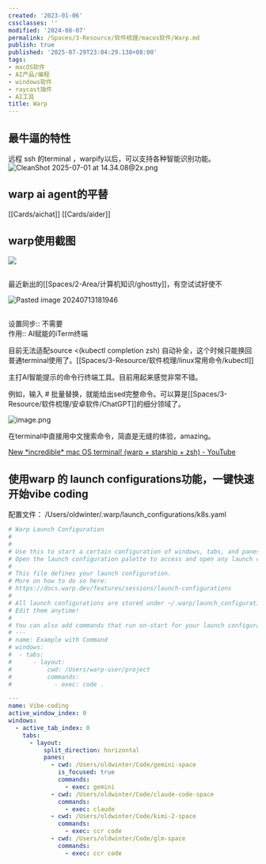 ```yaml
---
created: '2023-01-06'
cssclasses: ''
modified: '2024-08-07'
permalink: /Spaces/3-Resource/软件梳理/macos软件/Warp.md
publish: true
published: '2025-07-29T23:04:29.138+08:00'
tags:
- macOS软件
- AI产品/编程
- windows软件
- raycast插件
- AI工具
title: Warp
---
```

## 最牛逼的特性

远程 ssh 的terminal ，warpify以后，可以支持各种智能识别功能。
![CleanShot 2025-07-01 at 14.34.08@2x.png](https://pub-pic.oldwinter.top/2025/07/3b89a0661693c7ce4ceff8fa53d7c268.png)


## warp ai agent的平替

[[Cards/aichat]]
[[Cards/aider]]

## warp使用截图

![](https://pub-pic.oldwinter.top/2025/04/42f9a57a30acdf6c9f9cb7c1609d1de6.png)


##
最近新出的[[Spaces/2-Area/计算机知识/ghostty]]，有空试试好使不

![Pasted image 20240713181946](https://pub-pic.oldwinter.top/2025/06/dc4788ce9c6dd1b53fc4b406154a6cc9.png)

##

设置同步:: 不需要  
作用:: AI赋能的iTerm终端

目前无法适配source <(kubectl completion zsh) 自动补全，这个时候只能换回普通terminal使用了。[[Spaces/3-Resource/软件梳理/linux常用命令/kubectl]]

主打AI智能提示的命令行终端工具。目前用起来感觉非常不错。

例如，输入 # 批量替换，就能给出sed完整命令。可以算是[[Spaces/3-Resource/软件梳理/安卓软件/ChatGPT]]的细分领域了。

![image.png](https://img.oldwinter.top/202302151815008.png)

在terminal中直接用中文搜索命令，简直是无缝的体验，amazing。

[New \*incredible\* mac OS terminal! (warp + starship + zsh) - YouTube](https://www.youtube.com/watch?v=NfggT5enF4o)

## 使用warp 的 launch configurations功能，一键快速开始vibe coding

配置文件：
/Users/oldwinter/.warp/launch_configurations/k8s.yaml

```yaml
# Warp Launch Configuration
#
#
# Use this to start a certain configuration of windows, tabs, and panes.
# Open the launch configuration palette to access and open any launch configuration.
#
# This file defines your launch configuration.
# More on how to do so here:
# https://docs.warp.dev/features/sessions/launch-configurations
#
# All launch configurations are stored under ~/.warp/launch_configurations.
# Edit them anytime!
#
# You can also add commands that run on-start for your launch configurations like so:
# ---
# name: Example with Command
# windows:
#  - tabs:
#      - layout:
#          cwd: /Users/warp-user/project
#          commands:
#            - exec: code .

---
name: Vibe-coding
active_window_index: 0
windows:
  - active_tab_index: 0
    tabs:
      - layout:
          split_direction: horizontal
          panes:
            - cwd: /Users/oldwinter/Code/gemini-space
              is_focused: true
              commands:
                - exec: gemini
            - cwd: /Users/oldwinter/Code/claude-code-space
              commands:
                - exec: claude
            - cwd: /Users/oldwinter/Code/kimi-2-space
              commands:
                - exec: ccr code
            - cwd: /Users/oldwinter/Code/glm-space
              commands:
                - exec: ccr code

```